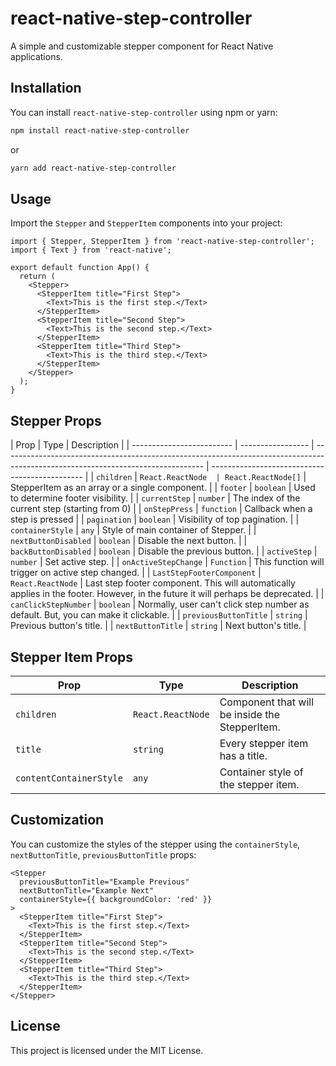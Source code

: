 # react-native-step-controller

A simple and customizable stepper component for React Native applications.

## Installation

You can install `react-native-step-controller` using npm or yarn:

```sh
npm install react-native-step-controller
```

or

```sh
yarn add react-native-step-controller
```

## Usage

Import the `Stepper` and `StepperItem` components into your project:

```tsx
import { Stepper, StepperItem } from 'react-native-step-controller';
import { Text } from 'react-native';

export default function App() {
  return (
    <Stepper>
      <StepperItem title="First Step">
        <Text>This is the first step.</Text>
      </StepperItem>
      <StepperItem title="Second Step">
        <Text>This is the second step.</Text>
      </StepperItem>
      <StepperItem title="Third Step">
        <Text>This is the third step.</Text>
      </StepperItem>
    </Stepper>
  );
}
```

## Stepper Props

| Prop                      | Type              | Description                                                                                                                      |
| ------------------------- | ----------------- | -------------------------------------------------------------------------------------------------------------------------------- | ---------------------------------------------- |
| `children`                | `React.ReactNode  | React.ReactNode[]`                                                                                                               | StepperItem as an array or a single component. |
| `footer`                  | `boolean`         | Used to determine footer visibility.                                                                                             |
| `currentStep`             | `number`          | The index of the current step (starting from 0)                                                                                  |
| `onStepPress`             | `function`        | Callback when a step is pressed                                                                                                  |
| `pagination`              | `boolean`         | Visibility of top pagination.                                                                                                    |
| `containerStyle`          | `any`             | Style of main container of Stepper.                                                                                              |
| `nextButtonDisabled`      | `boolean`         | Disable the next button.                                                                                                         |
| `backButtonDisabled`      | `boolean`         | Disable the previous button.                                                                                                     |
| `activeStep`              | `number`          | Set active step.                                                                                                                 |
| `onActiveStepChange`      | `Function`        | This function will trigger on active step changed.                                                                               |
| `LastStepFooterComponent` | `React.ReactNode` | Last step footer component. This will automatically applies in the footer. However, in the future it will perhaps be deprecated. |
| `canClickStepNumber`      | `boolean`         | Normally, user can't click step number as default. But, you can make it clickable.                                               |
| `previousButtonTitle`     | `string`          | Previous button's title.                                                                                                         |
| `nextButtonTitle`         | `string`          | Next button's title.                                                                                                             |

## Stepper Item Props

| Prop                    | Type              | Description                                    |
| ----------------------- | ----------------- | ---------------------------------------------- |
| `children`              | `React.ReactNode` | Component that will be inside the StepperItem. |
| `title`                 | `string`          | Every stepper item has a title.                |
| `contentContainerStyle` | `any`             | Container style of the stepper item.           |

## Customization

You can customize the styles of the stepper using the `containerStyle`, `nextButtonTitle`, `previousButtonTitle` props:

```tsx
<Stepper
  previousButtonTitle="Example Previous"
  nextButtonTitle="Example Next"
  containerStyle={{ backgroundColor: 'red' }}
>
  <StepperItem title="First Step">
    <Text>This is the first step.</Text>
  </StepperItem>
  <StepperItem title="Second Step">
    <Text>This is the second step.</Text>
  </StepperItem>
  <StepperItem title="Third Step">
    <Text>This is the third step.</Text>
  </StepperItem>
</Stepper>
```

## License

This project is licensed under the MIT License.
